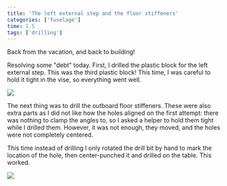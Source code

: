 ```yaml
---
title: 'The left external step and the floor stiffeners'
categories: ['fuselage']
time: 1.5
tags: ['drilling']
---
```


Back from the vacation, and back to building!

<!-- more -->

Resolving some "debt" today. First, I drilled the plastic block for the left external step. This was the third plastic block! This time, I was careful to hold it tight in the vise, so everything went well.

![](0-left-external-step-block.jpeg)

The next thing was to drill the outboard floor stiffeners. These were also extra parts as I did not like how the holes aligned on the first attempt: there was nothing to clamp the angles to, so I asked a helper to hold them tight while I drilled them. However, it was not enough, they moved, and the holes were not completely centered.

This time instead of drilling I only rotated the drill bit by hand to mark the location of the hole, then center-punched it and drilled on the table. This worked.

![](1-outboard-floor-stiffeners.jpeg)